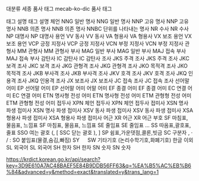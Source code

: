 
대분류	세종 품사 태그	mecab-ko-dic 품사 태그

태그	설명	태그	설명
체언	NNG	일반 명사	NNG	일반 명사
NNP	고유 명사	NNP	고유 명사
NNB	의존 명사	NNB	의존 명사
NNBC	단위를 나타내는 명사
NR	수사	NR	수사
NP	대명사	NP	대명사
용언	VV	동사	VV	동사
VA	형용사	VA	형용사
VX	보조 용언	VX	보조 용언
VCP	긍정 지정사	VCP	긍정 지정사
VCN	부정 지정사	VCN	부정 지정사
관형사	MM	관형사	MM	관형사
부사	MAG	일반 부사	MAG	일반 부사
MAJ	접속 부사	MAJ	접속 부사
감탄사	IC	감탄사	IC	감탄사
조사	JKS	주격 조사	JKS	주격 조사
JKC	보격 조사	JKC	보격 조사
JKG	관형격 조사	JKG	관형격 조사
JKO	목적격 조사	JKO	목적격 조사
JKB	부사격 조사	JKB	부사격 조사
JKV	호격 조사	JKV	호격 조사
JKQ	인용격 조사	JKQ	인용격 조사
JX	보조사	JX	보조사
JC	접속 조사	JC	접속 조사
선어말 어미	EP	선어말 어미	EP	선어말 어미
어말 어미	EF	종결 어미	EF	종결 어미
EC	연결 어미	EC	연결 어미
ETN	명사형 전성 어미	ETN	명사형 전성 어미
ETM	관형형 전성 어미	ETM	관형형 전성 어미
접두사	XPN	체언 접두사	XPN	체언 접두사
접미사	XSN	명사 파생 접미사	XSN	명사 파생 접미사
XSV	동사 파생 접미사	XSV	동사 파생 접미사
XSA	형용사 파생 접미사	XSA	형용사 파생 접미사
어근	XR	어근	XR	어근
부호	SF	마침표, 물음표, 느낌표	SF	마침표, 물음표, 느낌표
SE	줄임표	SE	줄임표 …
SS	따옴표,괄호표,줄표	SSO	여는 괄호 (, [
SSC	닫는 괄호 ), ]
SP	쉼표,가운뎃점,콜론,빗금	SC	구분자 , · / :
SO	붙임표(물결,숨김,빠짐)	SY	　
SW	기타기호 (논리수학기호,화폐기호)
한글 이외	SL	외국어	SL	외국어
SH	한자	SH	한자
SN	숫자	SN	숫자



https://krdict.korean.go.kr/api/search?key=3D9E610A7AC48BAEF5E84B9DDB56FF63&q=%EA%B5%AC%EB%B6%84&advanced=y&method=exact&translated=y&trans_lang=1
